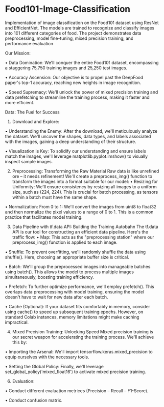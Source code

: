 # Food101-Image-Classification
Implementation of image classification on the Food101 dataset using ResNet and EfficientNet. The models are trained to recognize and classify images into 101 different categories of food. The project demonstrates data preprocessing, model fine-tuning, mixed precision training, and performance evaluation

Our Mission:

•	Data Domination: We'll conquer the entire Food101 dataset, encompassing a staggering 75,750 training images and 25,250 test images.

•	Accuracy Ascension: Our objective is to propel past the DeepFood paper's top-1 accuracy, reaching new heights in image recognition.

•	Speed Supremacy: We'll unlock the power of mixed precision training and data prefetching to streamline the training process, making it faster and more efficient.

Data: The Fuel for Success
1. Download and Explore:

•	Understanding the Enemy: After the download, we'll meticulously analyze the dataset. We'll uncover the shapes, data types, and labels associated with the images, gaining a deep understanding of their structure.

•	Visualization is Key: To solidify our understanding and ensure labels match the images, we'll leverage matplotlib.pyplot.imshow() to visually inspect sample images.

2. Preprocessing: Transforming the Raw Material
Raw data is like unrefined ore – it needs refinement! We'll create a preprocess_img() function to transform the images into a format suitable for our model:
•	Resizing for Uniformity: We'll ensure consistency by resizing all images to a uniform size, such as (224, 224). This is crucial for batch processing, as tensors within a batch must have the same shape.

•	Normalization: From 0 to 1: We'll convert the images from uint8 to float32 and then normalize the pixel values to a range of 0 to 1. This is a common practice that facilitates model training.

3. Data Pipeline with tf.data API: Building the Training Autobahn
The tf.data API is our tool for constructing an efficient data pipeline. Here's the traffic flow:
•	Map: This acts as the "preprocessing station" where our preprocess_img() function is applied to each image.

•	Shuffle: To prevent overfitting, we'll randomly shuffle the data using shuffle(). Here, choosing an appropriate buffer size is critical.

•	Batch: We'll group the preprocessed images into manageable batches using batch(). This allows the model to process multiple images simultaneously, boosting training efficiency.

•	Prefetch: To further optimize performance, we'll employ prefetch(). This overlaps data preprocessing with model training, ensuring the model doesn't have to wait for new data after each batch.

•	Cache (Optional): If your dataset fits comfortably in memory, consider using cache() to speed up subsequent training epochs. However, on standard Colab instances, memory limitations might make caching impractical.

4. Mixed Precision Training: Unlocking Speed
Mixed precision training is our secret weapon for accelerating the training process. We'll achieve this by:

•	Importing the Arsenal: We'll import tensorflow.keras.mixed_precision to equip ourselves with the necessary tools.

•	Setting the Global Policy: Finally, we'll leverage set_global_policy('mixed_float16') to activate mixed precision training.

6. Evaluation:
   
•	Conduct different evaluation metrices (Precision – Recall – F1-Score).

•	Conduct confusion matrix.
